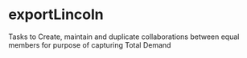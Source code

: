 # exportLincoln
Tasks to Create, maintain and duplicate collaborations between equal members for purpose of capturing Total Demand  
